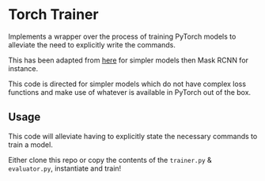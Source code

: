 # Torch Trainer
Implements a wrapper over the process of training PyTorch models to alleviate the need to explicitly write the commands.

This has been adapted from [here](https://github.com/pytorch/vision/tree/master/references/detection) for simpler models then Mask RCNN for instance.

This code is directed for simpler models which do not have complex loss functions and make use of whatever is available in PyTorch out of the box.

## Usage
This code will alleviate having to explicitly state the necessary commands to train a model.

Either clone this repo or copy the contents of the ```trainer.py``` & ```evaluator.py```, instantiate and train!
